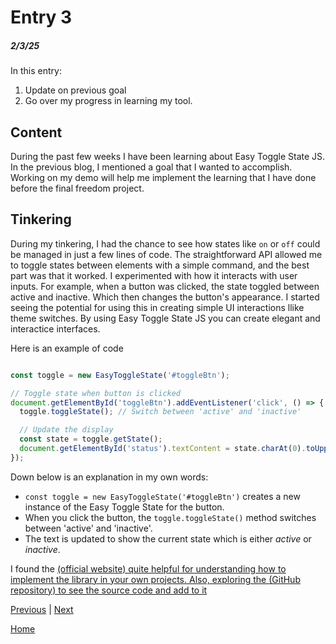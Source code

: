 # Entry 3
##### 2/3/25

In this entry:
1. Update on previous goal
2. Go over my progress in learning my tool.


## Content 

During the past few weeks I have been learning about Easy Toggle State JS. In the previous blog, I mentioned a goal that I wanted to accomplish. Working on my demo will help me implement the learning that I have done before the final freedom project.

## Tinkering 

During my tinkering, I had the chance to see how states like `on` or `off` could be managed in just a few lines of code. The straightforward API allowed me to toggle states between elements with a simple command, and the best part was that it worked. I experimented with how it interacts with user inputs. For example, when a button was clicked, the state toggled between active and inactive. Which then changes the button's appearance. I started seeing the potential for using this in creating simple UI interactions llike theme switches. By using Easy Toggle State JS you can create elegant and interactice interfaces.

Here is an example of code 

``` js

const toggle = new EasyToggleState('#toggleBtn');

// Toggle state when button is clicked
document.getElementById('toggleBtn').addEventListener('click', () => {
  toggle.toggleState(); // Switch between 'active' and 'inactive'

  // Update the display
  const state = toggle.getState();
  document.getElementById('status').textContent = state.charAt(0).toUpperCase() + state.slice(1);
});


```

Down below is an explanation in my own words: 

* `const toggle = new EasyToggleState('#toggleBtn')`  creates a new instance of the Easy Toggle State for the button.
* When you click the button, the `toggle.toggleState()` method switches between 'active' and 'inactive'.
* The  text is updated to show the current state which is either _active_ or _inactive_.

I found the <a href = "https://twikito.github.io/easy-toggle-state/" > (official website) quite helpful for understanding how to implement the library in your own projects. Also, exploring the <a href = "https://github.com/Twikito/easy-toggle-state" > (GitHub repository) to see the source code and add to it 



[Previous](entry02.md) | [Next](entry04.md)

[Home](../README.md)
